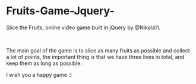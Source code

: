 # Fruits-Game-Jquery-

<p>Slice the Fruits, online video game built in jQuery by @Nikala11.</p>
<br/>
<p>The main goal of the game is to slice as many fruits as possible and collect a lot of points, the important thing is that we have three lives in total, and keep them as long as possible.</p>
<p>I wish you a happy game :)</p>
